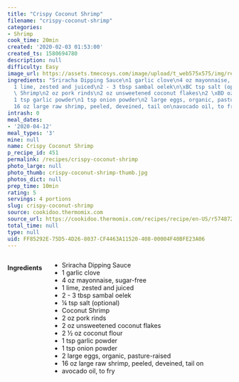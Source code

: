 ```yaml
---
title: "Crispy Coconut Shrimp"
filename: "crispy-coconut-shrimp"
categories:
- Shrimp
cook_time: 20min
created: '2020-02-03 01:53:00'
created_ts: 1580694780
description: null
difficulty: Easy
image_url: https://assets.tmecosys.com/image/upload/t_web575x575/img/recipe/ras/Assets/DE9329BD-FEE1-4DE7-B8B3-1208CE710B36/Derivates/f1d1f1e5-6e6b-4b61-92d9-c9f3280acdb3.jpg
ingredients: "Sriracha Dipping Sauce\n1 garlic clove\n4 oz mayonnaise, sugar-free\n\
  1 lime, zested and juiced\n2 - 3 tbsp sambal oelek\n\xBC tsp salt (optional)\nCoconut\
  \ Shrimp\n2 oz pork rinds\n2 oz unsweetened coconut flakes\n2 \xBD oz coconut flour\n\
  1 tsp garlic powder\n1 tsp onion powder\n2 large eggs, organic, pasture-raised\n\
  16 oz large raw shrimp, peeled, deveined, tail on\navocado oil, to fry"
intrash: 0
meal_dates:
- '2020-04-12'
meal_types: '3'
mine: null
name: Crispy Coconut Shrimp
p_recipe_id: 451
permalink: /recipes/crispy-coconut-shrimp
photo_large: null
photo_thumb: crispy-coconut-shrimp-thumb.jpg
photos_dict: null
prep_time: 10min
rating: 5
servings: 4 portions
slug: crispy-coconut-shrimp
source: cookidoo.thermomix.com
source_url: https://cookidoo.thermomix.com/recipes/recipe/en-US/r574872
total_time: null
type: null
uid: FF85292E-75D5-4D26-8037-CF4463A11520-408-00004F40BFE23A06
---
```

<div class="large-8 medium-7 columns" id="writeup">	</div><!-- #writeup -->
</div><!-- #row-one -->
<div class="row" id="row-two">	<div class="medium-4 small-5 columns" id="ingredients"><h4>Ingredients</h4><div class="box box-ingredients content"><ul>
<li>Sriracha Dipping Sauce</li>
<li>1 garlic clove</li>
<li>4 oz mayonnaise, sugar-free</li>
<li>1 lime, zested and juiced</li>
<li>2 - 3 tbsp sambal oelek</li>
<li>¼ tsp salt (optional)</li>
<li>Coconut Shrimp</li>
<li>2 oz pork rinds</li>
<li>2 oz unsweetened coconut flakes</li>
<li>2 ½ oz coconut flour</li>
<li>1 tsp garlic powder</li>
<li>1 tsp onion powder</li>
<li>2 large eggs, organic, pasture-raised</li>
<li>16 oz large raw shrimp, peeled, deveined, tail on</li>
<li>avocado oil, to fry</li>
</ul>
</div>	</div>	<div class="medium-6 small-7 columns" id="directions">	</div>